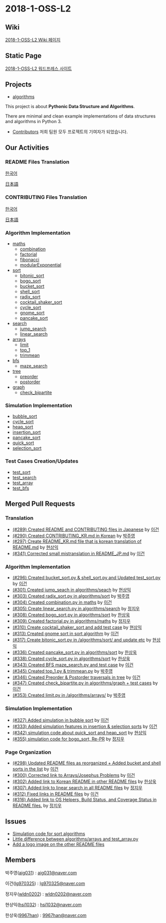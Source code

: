 # 2018-1-OSS-L2
## Wiki
[2018-1-OSS-L2 Wiki 페이지](https://github.com/18-1-SKKU-OSS/2018-1-OSS-L2/wiki)
## Static Page
[2018-1-OSS-L2 워드프레스 사이트](http://54.86.89.152/wordpress)  

## Projects
* [algorithms](https://github.com/keon/algorithms)

This project is about **Pythonic Data Structure and Algorithms**.

There are minimal and clean example implementations of data structures and algorithms in Python 3.

* [Contributors](https://github.com/keon/algorithms/graphs/contributors)
저희 팀원 모두 프로젝트의 기여자가 되었습니다.


## Our Activities
### README Files Translation
[한국어](README_KR.md)

[日本語](README_JP.md)
### CONTRIBUTING Files Translation
[한국어](CONTRIBUTING_KR.md)

[日本語](CONTRIBUTING_JP.md)
### Algorithm Implementation
- [maths](algorithms/maths)
  - [combination](algorithms/maths/combination.py)
  - [factorial](algorithms/maths/factorial.py)
  - [fibonacci](algorithms/maths/fibonacci.py)
  - [modularExponential](algorithms/maths/modularExponential.py)
- [sort](algorithms/sort)
  - [bitonic_sort](algorithms/sort/bitonic_sort.py)
  - [bogo_sort](algorithms/sort/bogo_sort.py)
  - [bucket_sort](algorithms/sort/bucket_sort.py)
  - [shell_sort](algorithms/sort/shell_sort.py)
  - [radix_sort](algorithms/sort/radix_sort.py)
  - [cocktail_shaker_sort](algorithms/sort/cocktail_shaker_sort.py)
  - [cycle_sort](algorithms/sort/cycle_sort.py)
  - [gnome_sort](algorithms/sort/gnome_sort.py)
  - [pancake_sort](algorithms/sort/pancake_sort.py)
- [search](algorithms/search)
  - [jump_search](algorithms/search/jump_search.py)
  - [linear_search](algorithms/search/linear_search.py)
- [arrays](algorithms/arrays)
  - [limit](arrays/limit.py)
  - [top_1](algorithms/arrays/top_1.py)
  - [trimmean](algorithms/arrays/trimmean.py)
- [bfs](algorithms/bfs)
  - [maze_search](algorithms/bfs/maze_search.py)
- [tree](algorithms/tree)
  - [preorder](algorithms/tree/preorder.py)
  - [postorder](algorithms/tree/postorder.py)
- [graph](graph)
  - [check_bipartite](algorithms/graph/check_bipartite.py)
### Simulation Implementation
- [bubble_sort](simulations/bubble_sort.py)
- [cycle_sort](simulations/cycle_sort.py)
- [heap_sort](simulations/heap_sort.py)
- [insertion_sort](simulations/insertion_sort.py)
- [pancake_sort](simulations/pancake_sort.py)
- [quick_sort](simulations/quick_sort.py)
- [selection_sort](simulations/selection_sort.py)
### Test Cases Creation/Updates
- [test_sort](tests/test_sort.py)
- [test_search](tests/test_search.py)
- [test_array](tests/test_array.py)
- [test_bfs](tests/test_bfs.py)

## Merged Pull Requests
### Translation
- [(#289) Created README and CONTRIBUTING files in Japanese](https://github.com/keon/algorithms/pull/289) by [이건](https://github.com/lg970325)
- [(#290) Created CONTRIBUTING_KR.md in Korean](https://github.com/keon/algorithms/pull/290) by [박주영](https://github.com/aig031)
- [(#297) Create README_KR.md file that is korean translation of README.md](https://github.com/keon/algorithms/pull/297) by [현상익](https://github.com/hsi1032)
- [(#341) Corrected small mistranslation in README_JP.md](https://github.com/keon/algorithms/pull/341) by [이건](https://github.com/lg970325)
### Algorithm Implementation
- [(#296) Created bucket_sort.py & shell_sort.py and Updated test_sort.py](https://github.com/keon/algorithms/pull/296) by [이건](https://github.com/lg970325)
- [(#301) Created jump_seach in algorithms/seach](https://github.com/keon/algorithms/pull/301) by [현상익](https://github.com/hsi1032)
- [(#303) Created radix_sort.py in algorithms/sort](https://github.com/keon/algorithms/pull/303) by [박주영](https://github.com/aig031)
- [(#304) Created combination.py in maths](https://github.com/keon/algorithms/pull/304) by [이건](https://github.com/lg970325)
- [(#305) Create linear_search.py in algorithms/search](https://github.com/keon/algorithms/pull/305) by [정지우](https://github.com/wldn0202)
- [(#308) Created bogo_sort.py in algorithms/sort](https://github.com/keon/algorithms/pull/308) by [한상욱](https://github.com/9967han)
- [(#309) Created factorial.py in algorithms/maths](https://github.com/keon/algorithms/pull/309) by [정지우](https://github.com/wldn0202)
- [(#310) Create cocktail_shaker_sort and add test case](https://github.com/keon/algorithms/pull/310) by [현상익](https://github.com/hsi1032)
- [(#313) Created gnome sort in sort algorithm](https://github.com/keon/algorithms/pull/313) by [이건](https://github.com/lg970325)
- [(#317) Create bitonic_sort.py in /algorithms/sort/ and update etc](https://github.com/keon/algorithms/pulls?q=is%3Apr+is%3Aclosed) by [현상익](https://github.com/hsi1032)
- [(#336) Created pancake_sort.py in algorithms/sort](https://github.com/keon/algorithms/pull/336) by [한상욱](https://github.com/9967han)
- [(#338) Created cycle_sort.py in algorithms/sort](https://github.com/keon/algorithms/pull/338) by [한상욱](https://github.com/9967han)
- [(#343) Created BFS maze_search.py and test case](https://github.com/keon/algorithms/pull/343) by [이건](https://github.com/lg970325)
- [(#345) Created top_1.py & trimmean.py](https://github.com/keon/algorithms/pull/345) by [박주영](https://github.com/aig031)
- [(#346) Created Preorder & Postorder traversals in tree](https://github.com/keon/algorithms/pull/346) by [이건](https://github.com/lg970325)
- [(#347) Created check_bipartite.py in algorithms/graph + test cases](https://github.com/keon/algorithms/pull/347) by [이건](https://github.com/lg970325)
- [(#353) Created limit.py in /algorithms/arrays/](http://github.com/keon/algorithms/pull/353) by [박주영](https://github.com/aig031)
### Simulation Implementation
- [(#327) Added simulation in bubble sort](https://github.com/keon/algorithms/pull/327) by [이건](https://github.com/lg970325)
- [(#333) Added simulation features in insertion & selection sorts](https://github.com/keon/algorithms/pull/333) by [이건](https://github.com/lg970325)
- [(#342) simulation code about quick_sort and heap_sort](https://github.com/keon/algorithms/pull/342) by [현상익](https://github.com/hsi1032)
- [(#355) simulation code for bogo_sort, Re-PR](https://github.com/keon/algorithms/pull/355) by [정지우](https://github.com/wldn0202)
### Page Organization
- [(#298) Updated README files as reorganized + Added bucket and shell sorts in the list](https://github.com/keon/algorithms/pull/298) by [이건](https://github.com/lg970325)
- [(#300) Corrected link to Arrays/Josephus Problems](https://github.com/keon/algorithms/pull/300) by [이건](https://github.com/lg970325)
- [(#302) Added link to Korean README in other README files](https://github.com/keon/algorithms/pull/302) by [한상욱](https://github.com/9967han)
- [(#307) Added link to linear search in all README files](https://github.com/keon/algorithms/pull/307) by [정지우](https://github.com/wldn0202)
- [(#312) Fixed links in README files](https://github.com/keon/algorithms/pull/312) by [이건](https://github.com/lg970325)
- [(#316) Added link to OS Helpers, Build Status, and Coverage Status in README files.](https://github.com/keon/algorithms/pull/316) by [정지우](https://github.com/wldn0202)

## Issues
- [Simulation code for sort algorithms](https://github.com/keon/algorithms/issues/315)
- [Little difference between algorithms/arrays and test_array.py](https://github.com/keon/algorithms/issues/318)
- [Add a logo image on the other README files](https://github.com/keon/algorithms/issues/326)

## Members
박주영([aig031](https://github.com/aig031)) : aig031@naver.com

이건([lg970325](https://github.com/lg970325)) : lg970325@naver.com

정지우([wldn0202](https://github.com/wldn0202)) : wldn0202@naver.com

현상익([hsi1032](https://github.com/hsi1032)) : hsi1032@naver.com

한상욱([9967han](https://github.com/9967han)) : 9967han@naver.com
